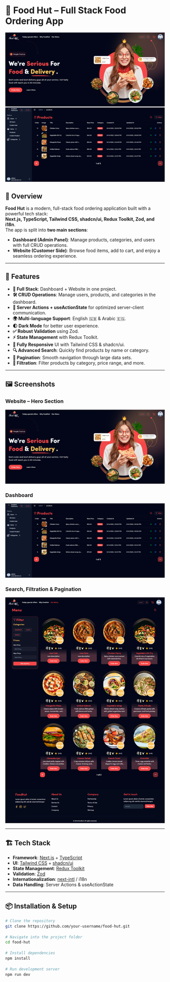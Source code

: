 # 🍔 Food Hut – Full Stack Food Ordering App

![Hero Section](./website.png)
![Dashboard](./dashoard.png)

## 📌 Overview
**Food Hut** is a modern, full-stack food ordering application built with a powerful tech stack:  
**Next.js, TypeScript, Tailwind CSS, shadcn/ui, Redux Toolkit, Zod, and i18n**.  
The app is split into **two main sections**:  

- **Dashboard (Admin Panel)**: Manage products, categories, and users with full CRUD operations.
- **Website (Customer Side)**: Browse food items, add to cart, and enjoy a seamless ordering experience.

---

## 🚀 Features
- **🔄 Full Stack**: Dashboard + Website in one project.
- **🛠 CRUD Operations**: Manage users, products, and categories in the dashboard.
- **📡 Server Actions + useActionState** for optimized server-client communication.
- **🌍 Multi-language Support**: English 🇬🇧 & Arabic 🇪🇬.
- **🌓 Dark Mode** for better user experience.
- **✅ Robust Validation** using Zod.
- **⚡ State Management** with Redux Toolkit.
- **🎨 Fully Responsive** UI with Tailwind CSS & shadcn/ui.
- **🔍 Advanced Search**: Quickly find products by name or category.
- **📑 Pagination**: Smooth navigation through large data sets.
- **🎯 Filtration**: Filter products by category, price range, and more.

---

## 🖼 Screenshots
### Website – Hero Section
![Hero Section](./website.png)

### Dashboard
![Dashboard](./dashoard.png)

### Search, Filtration & Pagination
![Search and Filters](./menu.png)

---

## 🏗 Tech Stack
- **Framework**: [Next.js](https://nextjs.org/) + [TypeScript](https://www.typescriptlang.org/)
- **UI**: [Tailwind CSS](https://tailwindcss.com/) + [shadcn/ui](https://ui.shadcn.com/)
- **State Management**: [Redux Toolkit](https://redux-toolkit.js.org/)
- **Validation**: [Zod](https://zod.dev/)
- **Internationalization**: [next-intl](https://next-intl-docs.vercel.app/) / i18n
- **Data Handling**: Server Actions & useActionState

---

## 📦 Installation & Setup
```bash
# Clone the repository
git clone https://github.com/your-username/food-hut.git

# Navigate into the project folder
cd food-hut

# Install dependencies
npm install

# Run development server
npm run dev
